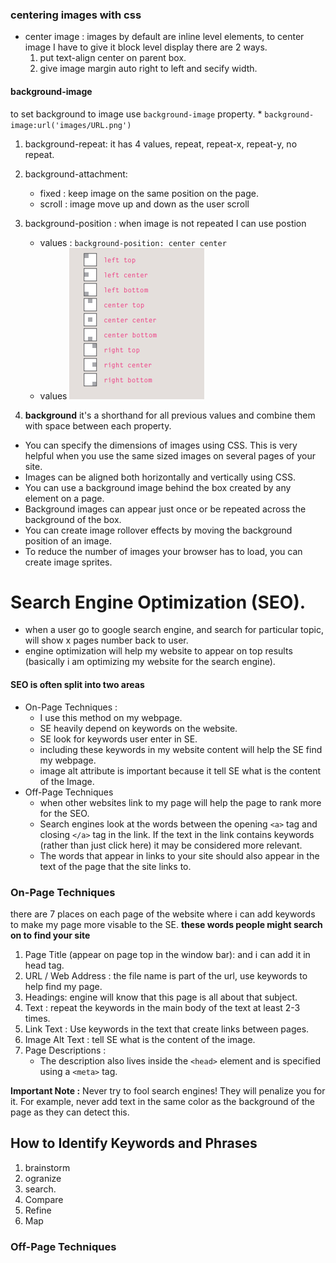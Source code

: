 ### centering images with css
   * center image : images by default are inline level elements, to center image I have to give it block level display there are 2 ways.
      1. put text-align center on parent box.
      2. give image margin auto right to left and secify width.

#### background-image
   to set background to image use `background-image` property.
    * `background-image:url('images/URL.png')`

  1. background-repeat:
     it has 4 values, repeat, repeat-x, repeat-y, no repeat.
  2. background-attachment: 
     * fixed : keep image on the same position on the page.
     * scroll : image move up and down as the user scroll
  3. background-position : 
     when image is not repeated I can use postion 
      * values : `background-position: center center`
      * values ![bg position values](media/bgposition.png)

  4. **background** it's a shorthand for all previous values and combine them with space between each property.

  * You can specify the dimensions of images using CSS. This is very helpful when you use the same sized images on several pages of your site.
  * Images can be aligned both horizontally and vertically using CSS.
  * You can use a background image behind the box created by any element on a page.
  * Background images can appear just once or be repeated across the background of the box. 
  * You can create image rollover effects by moving the background position of an image.
  * To reduce the number of images your browser has to load, you can create image sprites.


# Search Engine Optimization (SEO).
  * when a user go to google search engine, and search for particular topic, will show x pages number back to user.
  * engine optimization will help my website to appear on top results (basically i am optimizing my website for the search engine).

#### SEO is often split into two areas
   * On-Page Techniques : 
      * I use this method on my webpage.
      * SE heavily depend on keywords on the website.
      * SE look for keywords user enter in SE.
      * including these keywords in my website content will help the SE find my webpage.
      * image alt attribute is important because it tell SE what is the content of the Image.
   * Off-Page Techniques
      * when other websites link to my page will help the page to rank more for the SEO.
      * Search engines look at the words between the opening `<a>` tag and closing `</a>` tag in the link. If the text in the link contains keywords (rather than just click here) it may be considered more relevant.
      * The words that appear in links to your site should also appear in the text of the page that the site links to.

### On-Page Techniques
there are 7 places on each page of the website where i can add keywords to make my page more visable to the SE.
**these words people might search on to find your site**
1.  Page Title (appear on page top in the window bar): and i can add it in head tag.
2. URL / Web Address : the file name is part of the url, use keywords to help find my page.
3. Headings: engine will know that this page is all about that subject.
4. Text : repeat the keywords in the main body of the text at least 2-3 times.
5. Link Text : Use keywords in the text that create links between pages.
6. Image Alt Text : tell SE what is the content of the image.
7.  Page Descriptions : 
     * The description also lives inside the `<head>` element and is specified using a `<meta>` tag.

**Important Note :** Never try to fool search engines! They will penalize you for it. For example, never add text in the same color as the background of the page as they can detect this.

## How to Identify Keywords and Phrases
   1. brainstorm
   2. ogranize
   3. search.
   4. Compare
   5. Refine
   6. Map 
### Off-Page Techniques